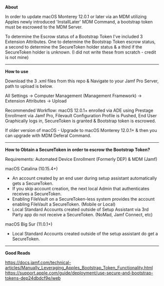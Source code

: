 **About**

In order to update macOS Monterey 12.0.1 or later via an MDM utilizing Apples newly introduced 'InstallLater' MDM Command, a bootstrap token must be escrowed to the MDM Server.

To determine the Escrow status of a Bootstrap Token I've included 3 Extension Attributes. One to determine the Bootstrap Token escrow status, a second to determine the SecureToken holder status & a third if the SecureToken holder is unknown. 
(I did not write these from scratch - credit is not mine)

_____________________________________________________________________________________________________

**How to use**

Download the 3 .xml files from this repo & Navigate to your Jamf Pro Server, path to upload is below.

All Settings -> Computer Management (Management Framework) -> Extension Attributes -> Upload

Recommended Workflow: macOS 12.0.1+ enrolled via ADE using Prestage Enrollment via Jamf Pro, Filevault Configuration Profile is Pushed, End User Graphically logs in, SecureToken is granted & Bootstrap token is escrowed.

If older version of macOS - Upgrade to macOS Monterey 12.0.1+ & then you can upgrade with MDM Deferal Command.

_____________________________________________________________________________________________________

**How to Obtain a SecureToken in order to escrow the Bootstrap Token?**

Requirements: Automated Device Enrollment (Formerly DEP) & MDM (Jamf)

macOS Catalina (10.15.4+)
- An account created by an end user during setup assistant automatically gets a SecureToken. 
- If you skip account creation, the next local Admin that authenticates receives a SecureToken.
- Enabling FileVault on a SecureToken-less system provides the account enabling FileVault a SecureToken. (Mobile or Local) 
- Local Standard Accounts created outside of Setup Assistant via 3rd Party app do not receive a SecureToken. (NoMad, Jamf Connect, etc)

macOS Big Sur (11.0.1+)
- Local Standard Accounts created outside of the setup assistant do get a SecureToken. 

_____________________________________________________________________________________________________


**Good Reads**

https://docs.jamf.com/technical-articles/Manually_Leveraging_Apples_Bootstrap_Token_Functionality.html
https://support.apple.com/guide/deployment/use-secure-and-bootstrap-tokens-dep24dbdcf9e/web
